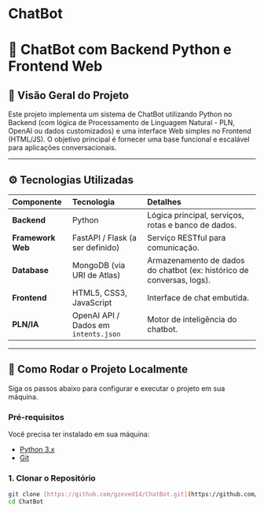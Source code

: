 # ChatBot
# 🤖 ChatBot com Backend Python e Frontend Web

## 🌟 Visão Geral do Projeto

Este projeto implementa um sistema de ChatBot utilizando Python no Backend (com lógica de Processamento de Linguagem Natural - PLN, OpenAI ou dados customizados) e uma interface Web simples no Frontend (HTML/JS). O objetivo principal é fornecer uma base funcional e escalável para aplicações conversacionais.

---

## ⚙️ Tecnologias Utilizadas

| Componente | Tecnologia | Detalhes |
| :--- | :--- | :--- |
| **Backend** | Python | Lógica principal, serviços, rotas e banco de dados. |
| **Framework Web** | FastAPI / Flask (a ser definido) | Serviço RESTful para comunicação. |
| **Database** | MongoDB (via URI de Atlas) | Armazenamento de dados do chatbot (ex: histórico de conversas, logs). |
| **Frontend** | HTML5, CSS3, JavaScript | Interface de chat embutida. |
| **PLN/IA** | OpenAI API / Dados em `intents.json` | Motor de inteligência do chatbot. |

---

## 🚀 Como Rodar o Projeto Localmente

Siga os passos abaixo para configurar e executar o projeto em sua máquina.

### Pré-requisitos

Você precisa ter instalado em sua máquina:
* [Python 3.x](https://www.python.org/downloads/)
* [Git](https://git-scm.com/downloads)

### 1. Clonar o Repositório

```bash
git clone [https://github.com/gzeved14/ChatBot.git](https://github.com/gzeved14/ChatBot.git)
cd ChatBot
